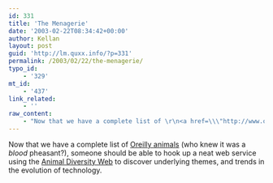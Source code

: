 ```yaml
---
id: 331
title: 'The Menagerie'
date: '2003-02-22T08:34:42+00:00'
author: Kellan
layout: post
guid: 'http://lm.quxx.info/?p=331'
permalink: /2003/02/22/the-menagerie/
typo_id:
    - '329'
mt_id:
    - '437'
link_related:
    - ''
raw_content:
    - "Now that we have a complete list of \r\n<a href=\\\"http://www.oreilly.com/animals.html\\\">Oreilly animals</a> (who knew it was a <em>blood</em> pheasant?), someone should be able to hook up a neat web service using the <a href=\\\"http://animaldiversity.ummz.umich.edu/\\\">Animal Diversity Web</a> to discover underlying themes, and trends in the evolution of technology."
---
```


Now that we have a complete list of [Oreilly animals](http://www.oreilly.com/animals.html) (who knew it was a *blood* pheasant?), someone should be able to hook up a neat web service using the [Animal Diversity Web](http://animaldiversity.ummz.umich.edu/) to discover underlying themes, and trends in the evolution of technology.